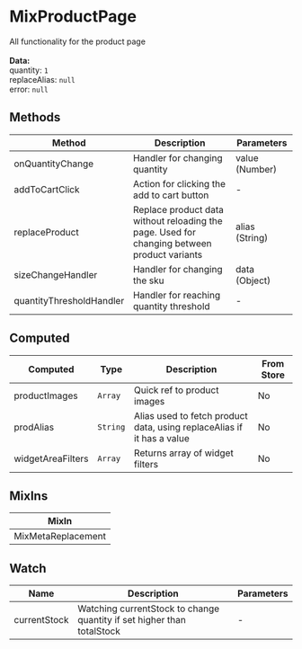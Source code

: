 # MixProductPage

All functionality for the product page<br><br> **Data:**<br> quantity: `1`<br> replaceAlias: `null`<br> error: `null`

## Methods

<!-- @vuese:MixProductPage:methods:start -->
|Method|Description|Parameters|
|---|---|---|
|onQuantityChange|Handler for changing quantity|value (Number)|
|addToCartClick|Action for clicking the add to cart button|-|
|replaceProduct|Replace product data without reloading the page. Used for changing between product variants|alias (String)|
|sizeChangeHandler|Handler for changing the sku|data (Object)|
|quantityThresholdHandler|Handler for reaching quantity threshold|-|

<!-- @vuese:MixProductPage:methods:end -->


## Computed

<!-- @vuese:MixProductPage:computed:start -->
|Computed|Type|Description|From Store|
|---|---|---|---|
|productImages|`Array`|Quick ref to product images|No|
|prodAlias|`String`|Alias used to fetch product data, using replaceAlias if it has a value|No|
|widgetAreaFilters|`Array`|Returns array of widget filters|No|

<!-- @vuese:MixProductPage:computed:end -->


## MixIns

<!-- @vuese:MixProductPage:mixIns:start -->
|MixIn|
|---|
|MixMetaReplacement|

<!-- @vuese:MixProductPage:mixIns:end -->


## Watch

<!-- @vuese:MixProductPage:watch:start -->
|Name|Description|Parameters|
|---|---|---|
|currentStock|Watching currentStock to change quantity if set higher than totalStock|-|

<!-- @vuese:MixProductPage:watch:end -->


